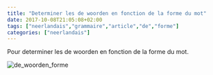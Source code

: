 ```yaml
---
title: "Determiner les de woorden en fonction de la forme du mot"
date: 2017-10-08T21:05:08+02:00
tags: ["neerlandais","grammaire","article","de","forme"]
categories: ["neerlandais"]
---
```


Pour determiner les de woorden en fonction de la forme du mot.

![de_woorden_forme](deWoorden_forme.png)

